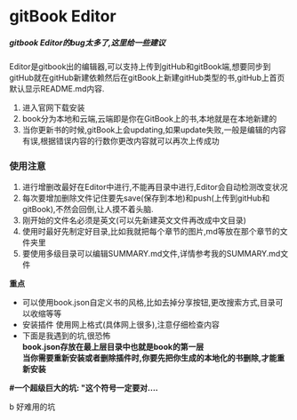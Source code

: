 # gitBook Editor 
##### gitbook Editor的bug太多了,这里给一些建议

Editor是gitbook出的编辑器,可以支持上传到gitHub和gitBook端,想要同步到gitHub就在gitHub新建依赖然后在gitBook上新建gitHub类型的书,gitHub上首页默认显示README.md内容.

1. 进入官网下载安装
2. book分为本地和云端,云端即是你在GitBook上的书,本地就是在本地新建的
3. 当你更新书的时候,gitBook上会updating,如果update失败,一般是编辑的内容有误,根据错误内容的行数你更改内容就可以再次上传成功

### 使用注意
1. 进行增删改最好在Editor中进行,不能再目录中进行,Editor会自动检测改变状况
2. 每次要增加删除文件记住要先save(保存到本地)和push(上传到gitHub和gitBook),不然会回倒,让人摸不着头脑.
3. 刚开始的文件名必须是英文(可以先新建英文文件再改成中文目录)
4. 使用时最好先制定好目录,比如我就把每个章节的图片,md等放在那个章节的文件夹里
5. 要使用多级目录可以编辑SUMMARY.md文件,详情参考我的SUMMARY.md文件

**重点**
* 可以使用book.json自定义书的风格,比如去掉分享按钮,更改搜索方式,目录可以收缩等等
* 安装插件 使用网上格式(具体网上很多),注意仔细检查内容
* 下面是我遇到的坑,很恐怖</br>
**book.json存放在最上层目录中也就是book的第一层**</br>
**当你需要重新安装或者删除插件时,你要先把你生成的本地化的书删除,才能重新安装**

**#一个超级巨大的坑: "这个符号一定要对....**

b 好难用的坑
